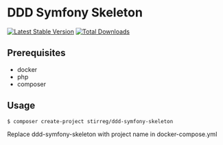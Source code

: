 # DDD Symfony Skeleton

[![Latest Stable Version](https://poser.pugx.org/stirreg/ddd-symfony-skeleton/v/stable)](https://packagist.org/packages/stirreg/ddd-symfony-skeleton)
[![Total Downloads](https://poser.pugx.org/stirreg/ddd-symfony-skeleton/downloads)](https://packagist.org/packages/stirreg/ddd-symfony-skeleton)

## Prerequisites
- docker
- php
- composer

## Usage

``` bash
$ composer create-project stirreg/ddd-symfony-skeleton
```

Replace ddd-symfony-skeleton with project name in docker-compose.yml
